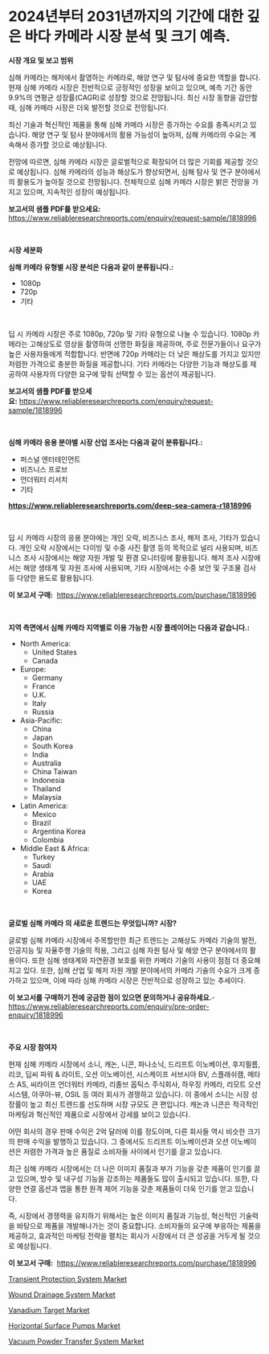 <p><h1>2024년부터 2031년까지의 기간에 대한 깊은 바다 카메라 시장 분석 및 크기 예측.</h1></p><p><strong>시장 개요 및 보고 범위</strong></p>
<p><p>심해 카메라는 해저에서 촬영하는 카메라로, 해양 연구 및 탐사에 중요한 역할을 합니다. 현재 심해 카메라 시장은 전반적으로 긍정적인 성장을 보이고 있으며, 예측 기간 동안 9.9%의 연평균 성장률(CAGR)로 성장할 것으로 전망됩니다. 최신 시장 동향을 감안할 때, 심해 카메라 시장은 더욱 발전할 것으로 전망됩니다.</p><p>최신 기술과 혁신적인 제품을 통해 심해 카메라 시장은 증가하는 수요를 충족시키고 있습니다. 해양 연구 및 탐사 분야에서의 활용 가능성이 높아져, 심해 카메라의 수요는 계속해서 증가할 것으로 예상됩니다.</p><p>전망에 따르면, 심해 카메라 시장은 글로벌적으로 확장되어 더 많은 기회를 제공할 것으로 예상됩니다. 심해 카메라의 성능과 해상도가 향상되면서, 심해 탐사 및 연구 분야에서의 활용도가 높아질 것으로 전망됩니다. 전체적으로 심해 카메라 시장은 밝은 전망을 가지고 있으며, 지속적인 성장이 예상됩니다.</p></p>
<p><strong>보고서의 샘플 PDF를 받으세요:</strong> <a href="https://www.reliableresearchreports.com/enquiry/request-sample/1818996">https://www.reliableresearchreports.com/enquiry/request-sample/1818996</a></p>
<p>&nbsp;</p>
<p><strong>시장 세분화</strong></p>
<p><strong>심해 카메라 유형별 시장 분석은 다음과 같이 분류됩니다.:</strong></p>
<p><ul><li>1080p</li><li>720p</li><li>기타</li></ul></p>
<p>&nbsp;</p>
<p><p>딥 시 카메라 시장은 주로 1080p, 720p 및 기타 유형으로 나눌 수 있습니다. 1080p 카메라는 고해상도로 영상을 촬영하여 선명한 화질을 제공하며, 주로 전문가들이나 요구가 높은 사용자들에게 적합합니다. 반면에 720p 카메라는 더 낮은 해상도를 가지고 있지만 저렴한 가격으로 충분한 화질을 제공합니다. 기타 카메라는 다양한 기능과 해상도를 제공하여 사용자의 다양한 요구에 맞춰 선택할 수 있는 옵션이 제공됩니다.</p></p>
<p><strong>보고서의 샘플 PDF를 받으세요:</strong>&nbsp;<a href="https://www.reliableresearchreports.com/enquiry/request-sample/1818996">https://www.reliableresearchreports.com/enquiry/request-sample/1818996</a></p>
<p>&nbsp;</p>
<p><strong> 심해 카메라 응용 분야별 시장 산업 조사는 다음과 같이 분류됩니다.:</strong></p>
<p><ul><li>퍼스널 엔터테인먼트</li><li>비즈니스 프로브</li><li>언더워터 리서치</li><li>기타</li></ul></p>
<p><strong><a href="https://www.reliableresearchreports.com/deep-sea-camera-r1818996">https://www.reliableresearchreports.com/deep-sea-camera-r1818996</a></strong></p>
<p>&nbsp;</p>
<p><p>딥 시 카메라 시장의 응용 분야에는 개인 오락, 비즈니스 조사, 해저 조사, 기타가 있습니다. 개인 오락 시장에서는 다이빙 및 수중 사진 촬영 등의 목적으로 널리 사용되며, 비즈니스 조사 시장에서는 해양 자원 개발 및 환경 모니터링에 활용됩니다. 해저 조사 시장에서는 해양 생태계 및 자원 조사에 사용되며, 기타 시장에서는 수중 보안 및 구조물 검사 등 다양한 용도로 활용됩니다.</p></p>
<p><strong>이 보고서 구매:</strong>&nbsp; <a href="https://www.reliableresearchreports.com/purchase/1818996">https://www.reliableresearchreports.com/purchase/1818996</a></p>
<p>&nbsp;</p>
<p><strong>지역 측면에서 심해 카메라 지역별로 이용 가능한 시장 플레이어는 다음과 같습니다.:</strong></p>
<p><ul>
    <li>
        North America:
        <ul>
            <li>United States</li>
            <li>Canada</li>
        </ul>
    </li>
    <li>
        Europe:
        <ul>
            <li>Germany</li>
            <li>France</li>
            <li>U.K.</li>
            <li>Italy</li>
            <li>Russia</li>
        </ul>
    </li>
    <li>
        Asia-Pacific:
        <ul>
            <li>China</li>
            <li>Japan</li>
            <li>South Korea</li>
            <li>India</li>
            <li>Australia</li>
            <li>China Taiwan</li>
            <li>Indonesia</li>
            <li>Thailand</li>
            <li>Malaysia</li>
        </ul>
    </li>
    <li>
        Latin America:
        <ul>
            <li>Mexico</li>
            <li>Brazil</li>
            <li>Argentina Korea</li>
            <li>Colombia</li>
        </ul>
    </li>
    <li>
        Middle East & Africa:
        <ul>
            <li>Turkey</li>
            <li>Saudi</li>
            <li>Arabia</li>
            <li>UAE</li>
            <li>Korea</li>
        </ul>
    </li>
    </ul></p>
<p>&nbsp;</p>
<p><strong>글로벌 심해 카메라 의 새로운 트렌드는 무엇입니까? 시장?</strong></p>
<p><p>글로벌 심해 카메라 시장에서 주목할만한 최근 트렌드는 고해상도 카메라 기술의 발전, 인공지능 및 자율주행 기술의 적용, 그리고 심해 자원 탐사 및 해양 연구 분야에서의 활용이다. 또한 심해 생태계와 자연환경 보호를 위한 카메라 기술의 사용이 점점 더 중요해지고 있다. 또한, 심해 산업 및 해저 자원 개발 분야에서의 카메라 기술의 수요가 크게 증가하고 있으며, 이에 따라 심해 카메라 시장은 전반적으로 성장하고 있는 추세이다.</p></p>
<p><strong>이 보고서를 구매하기 전에 궁금한 점이 있으면 문의하거나 공유하세요.</strong>- <a href="https://www.reliableresearchreports.com/enquiry/pre-order-enquiry/1818996">https://www.reliableresearchreports.com/enquiry/pre-order-enquiry/1818996</a></p>
<p>&nbsp;</p>
<p><strong>주요 시장 참여자</strong></p>
<p><p>현재 심해 카메라 시장에서 소니, 캐논, 니콘, 파나소닉, 드리프트 이노베이션, 후지필름, 리코, 딥씨 파워 & 라이트, 오션 이노베이션, 시스케이프 서브시아 BV, 스플래쉬캠, 메타스 AS, 씨라이프 언더워터 카메라, 리졸브 옵틱스 주식회사, 하우징 카메라, 리모트 오션 시스템, 아쿠아-뷰, OSIL 등 여러 회사가 경쟁하고 있습니다. 이 중에서 소니는 시장 성장률이 높고 최신 트렌드를 선도하며 시장 규모도 큰 편입니다. 캐논과 니콘은 적극적인 마케팅과 혁신적인 제품으로 시장에서 강세를 보이고 있습니다.</p><p>어떤 회사의 경우 판매 수익은 2억 달러에 이를 정도이며, 다른 회사들 역시 비슷한 크기의 판매 수익을 발행하고 있습니다. 그 중에서도 드리프트 이노베이션과 오션 이노베이션은 저렴한 가격과 높은 품질로 소비자들 사이에서 인기를 끌고 있습니다.</p><p>최근 심해 카메라 시장에서는 더 나은 이미지 품질과 부가 기능을 갖춘 제품이 인기를 끌고 있으며, 방수 및 내구성 기능을 강조하는 제품들도 많이 출시되고 있습니다. 또한, 다양한 연결 옵션과 앱을 통한 원격 제어 기능을 갖춘 제품들이 더욱 인기를 얻고 있습니다.</p><p>즉, 시장에서 경쟁력을 유지하기 위해서는 높은 이미지 품질과 기능성, 혁신적인 기술력을 바탕으로 제품을 개발해나가는 것이 중요합니다. 소비자들의 요구에 부응하는 제품을 제공하고, 효과적인 마케팅 전략을 펼치는 회사가 시장에서 더 큰 성공을 거두게 될 것으로 예상됩니다.</p></p>
<p><strong>이 보고서 구매:</strong>&nbsp;&nbsp;<a href="https://www.reliableresearchreports.com/purchase/1818996">https://www.reliableresearchreports.com/purchase/1818996</a></p>
<p><p><a href="https://view.publitas.com/reportprime-1/transient-protection-system-market-size-market-outlook-and-market-forecast-2024-to-2031/">Transient Protection System Market</a></p><p><a href="https://rainy-horn-d69.notion.site/Wound-Drainage-System-Market-Size-CAGR-Trends-2024-2030-dd4a08e5d5ab496697fae0f3046268fa">Wound Drainage System Market</a></p><p><a href="https://issuu.com/reportprime-2/docs/vanadium-target-market-size-2030.pptx">Vanadium Target Market</a></p><p><a href="https://view.publitas.com/reportprime-1/horizontal-surface-pumps-market-research-report-its-history-and-forecast-2024-to-2031/">Horizontal Surface Pumps Market</a></p><p><a href="https://github.com/mabutironaldo/Market-Research-Report-List-4/blob/main/vacuum-powder-transfer-system-market.md">Vacuum Powder Transfer System Market</a></p></p>